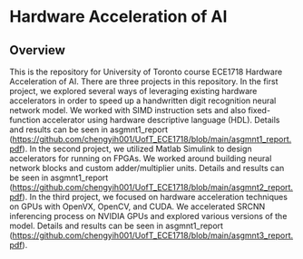 # Hardware Acceleration of AI

## Overview
This is the repository for University of Toronto course ECE1718 Hardware Acceleration of AI. There are three projects in this repository. In the first project, we explored several ways of leveraging existing hardware accelerators in order to speed up a handwritten digit recognition neural network model. We worked with SIMD instruction sets and also fixed-function accelerator using hardware descriptive language (HDL). Details and results can be seen in asgmnt1_report (https://github.com/chengyih001/UofT_ECE1718/blob/main/asgmnt1_report.pdf). In the second project, we utilized Matlab Simulink to design accelerators for running on FPGAs. We worked around building neural network blocks and custom adder/multiplier units.  Details and results can be seen in asgmnt1_report (https://github.com/chengyih001/UofT_ECE1718/blob/main/asgmnt2_report.pdf). In the third project, we focused on hardware acceleration techniques on GPUs with OpenVX, OpenCV, and CUDA. We accelerated SRCNN inferencing process on NVIDIA GPUs and explored various versions of the model. Details and results can be seen in asgmnt1_report (https://github.com/chengyih001/UofT_ECE1718/blob/main/asgmnt3_report.pdf).
